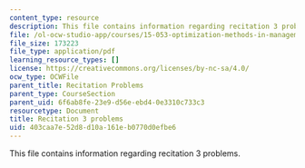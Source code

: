 ```yaml
---
content_type: resource
description: This file contains information regarding recitation 3 problems.
file: /ol-ocw-studio-app/courses/15-053-optimization-methods-in-management-science-spring-2013/403caa7e52d8d10a161eb0770d0efbe6_MIT15_053S13_rec03.pdf
file_size: 173223
file_type: application/pdf
learning_resource_types: []
license: https://creativecommons.org/licenses/by-nc-sa/4.0/
ocw_type: OCWFile
parent_title: Recitation Problems
parent_type: CourseSection
parent_uid: 6f6ab8fe-23e9-d56e-ebd4-0e3310c733c3
resourcetype: Document
title: Recitation 3 problems
uid: 403caa7e-52d8-d10a-161e-b0770d0efbe6
---
```

This file contains information regarding recitation 3 problems.